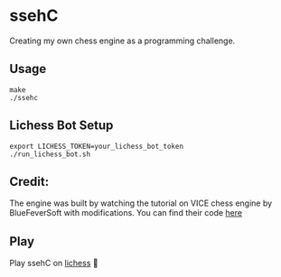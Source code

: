 # ssehC
Creating my own chess engine as a programming challenge. 

## Usage
```
make
./ssehc
```
## Lichess Bot Setup
```
export LICHESS_TOKEN=your_lichess_bot_token
./run_lichess_bot.sh
```

## Credit:
The engine was built by watching the tutorial on VICE chess engine by BlueFeverSoft with modifications. You can find their code [here](https://github.com/bluefeversoft/vice)

## Play
Play ssehC on [lichess](https://lichess.org/@/sseh-c) 🥺
